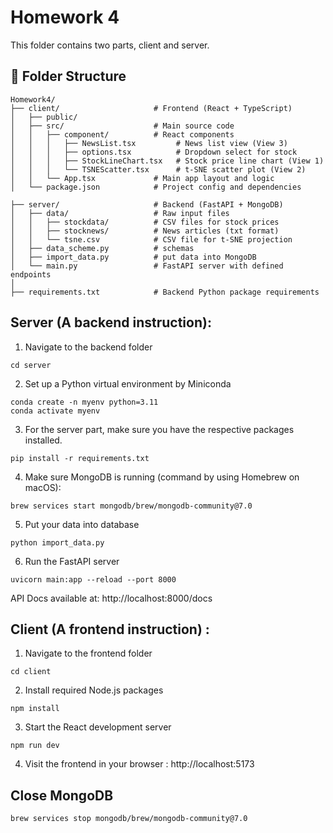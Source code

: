 # Homework 4 

This folder contains two parts, client and server.

## 📁 Folder Structure

```plaintext
Homework4/
├── client/                     # Frontend (React + TypeScript)
│   ├── public/                 
│   ├── src/                    # Main source code
│   │   ├── component/          # React components
│   │   │   ├── NewsList.tsx         # News list view (View 3)
│   │   │   ├── options.tsx          # Dropdown select for stock
│   │   │   ├── StockLineChart.tsx   # Stock price line chart (View 1)
│   │   │   └── TSNEScatter.tsx      # t-SNE scatter plot (View 2)
│   │   └── App.tsx             # Main app layout and logic
│   └── package.json            # Project config and dependencies

├── server/                     # Backend (FastAPI + MongoDB)
│   ├── data/                   # Raw input files
│   │   ├── stockdata/          # CSV files for stock prices
│   │   ├── stocknews/          # News articles (txt format)
│   │   └── tsne.csv            # CSV file for t-SNE projection
│   ├── data_scheme.py          # schemas
│   ├── import_data.py          # put data into MongoDB
│   └── main.py                 # FastAPI server with defined endpoints
│
├── requirements.txt            # Backend Python package requirements
```


## Server (A backend instruction):
1. Navigate to the backend folder
```
cd server
```
2. Set up a Python virtual environment by Miniconda
```
conda create -n myenv python=3.11
conda activate myenv
```
3. For the server part, make sure you have the respective packages installed.
```
pip install -r requirements.txt
```
4. Make sure MongoDB is running (command by using Homebrew on macOS):
```
brew services start mongodb/brew/mongodb-community@7.0
```

5. Put your data into database
```
python import_data.py
```

6. Run the FastAPI server
```
uvicorn main:app --reload --port 8000
```
API Docs available at: http://localhost:8000/docs

## Client (A frontend instruction) :
1. Navigate to the frontend folder
```
cd client
```
2. Install required Node.js packages
```
npm install
```
3. Start the React development server
```
npm run dev
```
4. Visit the frontend in your browser : http://localhost:5173

## Close MongoDB
```
brew services stop mongodb/brew/mongodb-community@7.0
```
